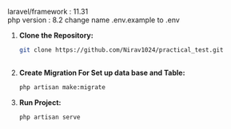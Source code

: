 
<span> laravel/framework : 11.31 </span><br>
<span> php version : 8.2 </span>
<span>change name .env.example to .env </span>

1. **Clone the Repository:**

   ```bash
   git clone https://github.com/Nirav1024/practical_test.git
  

2. **Create Migration For Set up data base and Table:**
    ```bash
    php artisan make:migrate
    ```

3. **Run Project:**
      ```bash
    php artisan serve
    ```





